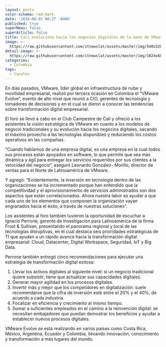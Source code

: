 ```yaml
---
layout: posts
color-schema: red-dark
date: '2018-08-01 08:27 -0400'
published: true
superNews: false
superArticle: false
title: Cali evoluciona hacia los negocios digitales de la mano de VMware
image: >-
  https://raw.githubusercontent.com/itnewslat/assets/master/img/540x320/VMWare-Cali-p.jpg
detail-image: >-
  https://raw.githubusercontent.com/itnewslat/assets/master/img/1024x680/VMWare-Cali-g.jpg
categories:
  - Colombia
tags:
  - Canales
---
```

En días pasados, VMware, líder global en infraestructura de nube y movilidad empresarial, realizó por tercera ocasión en Colombia el “VMware Evolve”, evento de alto nivel que reunió a CIO, gerentes de tecnología y tomadores de decisiones y en el cual se dieron a conocer las tendencias sobre transformación digital empresarial. 

El foro se llevó a cabo en el Club Campestre de Cali y ofreció a los asistentes la visión estratégica de VMware en cuanto a los modelos de negocio tradicionales y su evolución hacia los negocios digitales, sacando el máximo provecho a las tecnologías disponibles y reduciendo los costos operativos en las compañías. 

“Cuando hablamos de una empresa digital, es una empresa en la cual todos sus procesos están apoyados en software, lo que permite que sea más dinámica y ágil para entregar los servicios requeridos por sus clientes a la velocidad del negocio”, aseguró Leonardo González- Morillo, director de ventas para el Norte de Latinoamérica de VMware.

Y agregó: “Evidentemente, la inversión en tecnología dentro de las organizaciones se ha incrementado porque han entendido que la competitividad y el aprovisionamiento de servicios administrados son dos aspectos que están correlacionados. Ahora nuestra labor es ayudar a que cada uno de los elementos que componen la organización vayan engranados hacia el éxito, a través de nuestras soluciones”.

Los asistentes al foro también tuvieron la oportunidad de escuchar a Ignacio Perrone, gerente de Investigación para Latinoamérica de la firma Frost & Sullivan, presentando el panorama regional y local de las tecnologías disruptivas, en el cual destaca seis prioridades estratégicas de TI que ayudan a un rápido avance hacia la transformación digital empresarial: Cloud, Datacenter, Digital Workspace, Seguridad, IoT y Big Data.

Perrone también entregó cinco recomendaciones para ejecutar una estrategia de transformación digital exitosa:

1. Llevar los activos digitales al siguiente nivel: si un negocio tradicional quiere subsistir, tiene que actualizar sus capacidades digitales.
2. Generar mayor agilidad en los procesos digitales.
3. Invertir más y mejor que los competidores en digitalización: suele recomendarse que la cifra de inversión esté entre el 20% y el 40%, de acuerdo a cada industria. 
4. Focalizar en eficiencia y crecimiento al mismo tiempo.
5. Sumar a suficientes empleados en el camino a la reinvención digital: se necesitan embajadores que puedan demostrar los beneficios y ayudar a establecer nuevos procesos digitales.

VMware Evolve se está realizando en varios países como Costa Rica, México, Argentina, Ecuador y Colombia, llevando innovación, conocimiento y transformación a más lugares del mundo.

